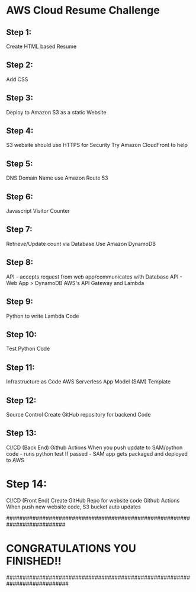 # AWS Cloud Resume Challenge

## Step 1:
  Create HTML based Resume
  
## Step 2:
 Add CSS

## Step 3:
  Deploy to Amazon S3 as a static Website
  
## Step 4:
  S3 website should use HTTPS for Security
  Try Amazon CloudFront to help
  
## Step 5:
  DNS Domain Name
  use Amazon Route 53
  
## Step 6:
  Javascript Visitor Counter
  
## Step 7:
  Retrieve/Update count via Database
  Use Amazon DynamoDB
  
## Step 8:
  API - accepts request from web app/communicates with Database
  API - Web App > DynamoDB
  AWS's API Gateway and Lambda
  
## Step 9:
  Python to write Lambda Code
  
## Step 10:
  Test Python Code
  
## Step 11:
  Infrastructure as Code
  AWS Serverless App Model (SAM) Template
  
## Step 12:
  Source Control
  Create GitHub repository for backend Code
  
## Step 13:
  CI/CD (Back End)
  Github Actions
  When you push update to SAM/python code - runs python test
  If passed - SAM app gets packaged and deployed to AWS
  
# Step 14:
   CI/CD (Front End)
   Create GitHub Repo for website code
   Github Actions
   When push new website code, S3 bucket auto updates
   
 ##########################################################################
 
 # CONGRATULATIONS YOU FINISHED!!
 
 ########################################################################### 
